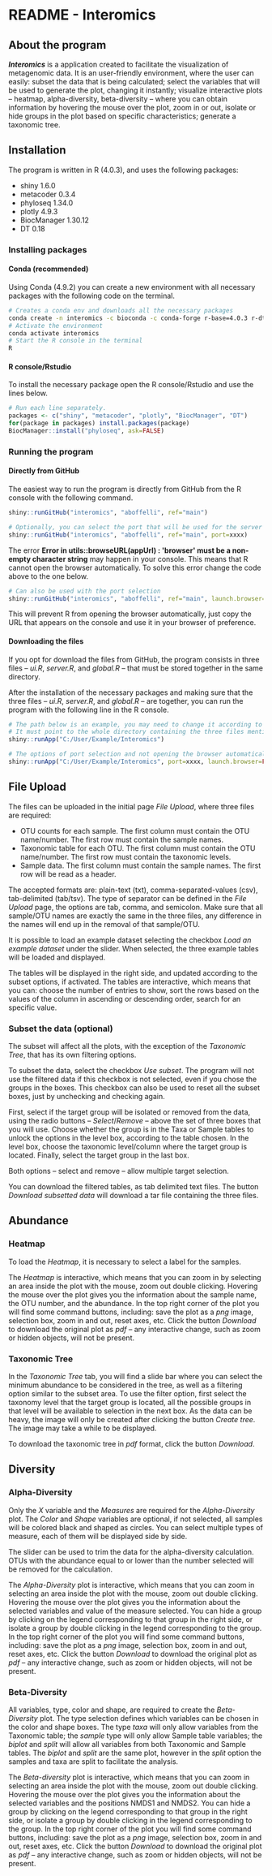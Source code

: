 # README - Interomics

## About the program

***Interomics*** is a application created to facilitate the visualization of metagenomic data. It is an user-friendly environment, where the user can easily: subset the data that is being calculated; select the variables that will be used to generate the plot, changing it instantly; visualize interactive plots – heatmap, alpha-diversity, beta-diversity – where you can obtain information by hovering the mouse over the plot, zoom in or out, isolate or hide groups in the plot based on specific characteristics; generate a taxonomic tree.   

## Installation

The program is written in R (4.0.3), and uses the following packages:

- shiny 1.6.0
- metacoder 0.3.4
- phyloseq 1.34.0
- plotly 4.9.3
- BiocManager 1.30.12
- DT 0.18

### Installing packages

#### Conda (recommended)

Using Conda (4.9.2) you can create a new environment with all necessary packages with the following code on the terminal.

```bash
# Creates a conda env and downloads all the necessary packages
conda create -n interomics -c bioconda -c conda-forge r-base=4.0.3 r-dt bioconductor-phyloseq r-plotly r-metacoder r-shiny
# Activate the environment
conda activate interomics
# Start the R console in the terminal
R
```

#### R console/Rstudio

To install the necessary package open the R console/Rstudio and use the lines below.

```R
# Run each line separately.
packages <- c("shiny", "metacoder", "plotly", "BiocManager", "DT")
for(package in packages) install.packages(package)
BiocManager::install("phyloseq", ask=FALSE)
```



### Running the program 

#### Directly from GitHub

The easiest way to run the program is directly from GitHub from the R console with the following command.

```r
shiny::runGitHub("interomics", "aboffelli", ref="main")

# Optionally, you can select the port that will be used for the server (4 number digit).
shiny::runGitHub("interomics", "aboffelli", ref="main", port=xxxx)
```

The error **Error in utils::browseURL(appUrl) : 'browser' must be a non-empty character string** may happen in your console. This means that R cannot open the browser automatically. To solve this error change the code above to the one below.

```R
# Can also be used with the port selection
shiny::runGitHub("interomics", "aboffelli", ref="main", launch.browser=FALSE)
```

This will prevent R from opening the browser automatically, just copy the URL that appears on the console and use it in your browser of preference.

#### Downloading the files

If you opt for download the files from GitHub, the program consists in three files – *ui.R*, *server.R*, and *global.R* – that must be stored together in the same directory.

After the installation of the necessary packages and making sure that the three files – *ui.R*, *server.R*, and *global.R* – are together, you can run the program with the following line in the R console.

```R
# The path below is an example, you may need to change it according to where the files are saved. 
# It must point to the whole directory containing the three files mentioned before. 
shiny::runApp("C:/User/Example/Interomics")

# The options of port selection and not opening the browser automatically can also be used.
shiny::runApp("C:/User/Example/Interomics", port=xxxx, launch.browser=FALSE)
```



## File Upload

The files can be uploaded in the initial page *File Upload*, where three files are required:

- OTU counts for each sample. The first column must contain the OTU name/number. The first row must contain the sample names.
- Taxonomic table for each OTU. The first column must contain the OTU name/number. The first row must contain the taxonomic levels.
- Sample data. The first column must contain the sample names. The first row will be read as a header.

The accepted formats are: plain-text (txt), comma-separated-values (csv), tab-delimited (tab/tsv). The type of separator can be defined in the *File Upload* page, the options are tab, comma, and semicolon. Make sure that all sample/OTU names are exactly the same in the three files, any difference in the names will end up in the removal of that sample/OTU.

It is possible to load an example dataset selecting the checkbox *Load an example dataset* under the slider. When selected, the three example tables will be loaded and displayed.

The tables will be displayed in the right side, and updated according to the subset options, if activated. The tables are interactive, which means that you can: choose the number of entries to show, sort the rows based on the values of the column in ascending or descending order, search for an specific value.

### Subset the data (optional)

The subset will affect all the plots, with the exception of the *Taxonomic Tree*, that has its own filtering options.

To subset the data, select the checkbox *Use subset*. The program will not use the filtered data if this checkbox is not selected, even if you chose the groups in the boxes. This checkbox can also be used to reset all the subset boxes, just by unchecking and checking again.

First, select if the target group will be isolated or removed from the data, using the radio buttons – *Select*/*Remove* – above the set of three boxes that you will use. Choose whether the group is in the Taxa or Sample tables to unlock the options in the level box, according to the table chosen. In the level box, choose the taxonomic level/column where the target group is located. Finally, select the target group in the last box.

Both options – select and remove – allow multiple target selection.

You can download the filtered tables, as tab delimited text files. The button *Download subsetted data* will download a tar file containing the three files.



## Abundance

### Heatmap

To load the *Heatmap*, it is necessary to select a label for the samples.

The *Heatmap* is interactive, which means that you can zoom in by selecting an area inside the plot with the mouse, zoom out double clicking. Hovering the mouse over the plot gives you the information about the sample name, the OTU number, and the abundance. In the top right corner of the plot you will find some command buttons, including: save the plot as a *png* image, selection box, zoom in and out, reset axes, etc. Click the button *Download* to download the original plot as *pdf* – any interactive change, such as zoom or hidden objects, will not be present.

### Taxonomic Tree

In the *Taxonomic Tree* tab, you will find a slide bar where you can select the minimum abundance to be considered in the tree, as well as a filtering option similar to the subset area. To use the filter option, first select the taxonomy level that the target group is located, all the possible groups in that level will be available to selection in the next box. As the data can be heavy, the image will only be created after clicking the button *Create tree*. The image may take a while to be displayed.

To download the taxonomic tree in *pdf* format, click the button *Download*.  

## Diversity

### Alpha-Diversity

Only the *X* variable and the *Measures* are required for the *Alpha-Diversity* plot. The *Color* and *Shape* variables are optional, if not selected, all samples will be colored black and shaped as circles. You can select multiple types of measure, each of them will be displayed side by side.

The slider can be used to trim the data for the alpha-diversity calculation. OTUs with the abundance equal to or lower than the number selected will be removed for the calculation.

The *Alpha-Diversity* plot is interactive, which means that you can zoom in selecting an area inside the plot with the mouse, zoom out double clicking. Hovering the mouse over the plot gives you the information about the selected variables and value of the measure selected. You can hide a group by clicking on the legend corresponding to that group in the right side, or isolate a group by double clicking in the legend corresponding to the group. In the top right corner of the plot you will find some command buttons, including: save the plot as a *png* image, selection box, zoom in and out, reset axes, etc. Click the button *Download* to download the original plot as *pdf* – any interactive change, such as zoom or hidden objects, will not be present.

### Beta-Diversity

All variables, type, color and shape, are required to create the *Beta-Diversity* plot. The type selection defines which variables can be chosen in the color and shape boxes. The type *taxa* will only allow variables from the Taxonomic table; the *sample* type will only allow Sample table variables; the *biplot* and *split* will allow all variables from both Taxonomic and Sample tables. The *biplot* and *split* are the same plot, however in the *split* option the samples and taxa are split to facilitate the analysis.

The *Beta-diversity* plot is interactive, which means that you can zoom in selecting an area inside the plot with the mouse, zoom out double clicking. Hovering the mouse over the plot gives you the information about the selected variables and the positions NMDS1 and NMDS2. You can hide a group by clicking on the legend corresponding to that group in the right side, or isolate a group by double clicking in the legend corresponding to the group. In the top right corner of the plot you will find some command buttons, including: save the plot as a *png* image, selection box, zoom in and out, reset axes, etc. Click the button *Download* to download the original plot as *pdf* – any interactive change, such as zoom or hidden objects, will not be present.
